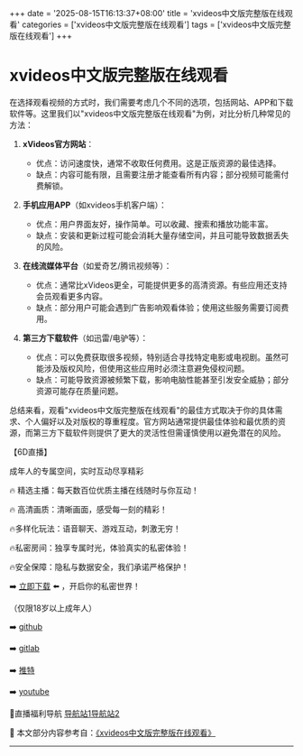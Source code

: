 +++
date = '2025-08-15T16:13:37+08:00'
title = 'xvideos中文版完整版在线观看'
categories = ['xvideos中文版完整版在线观看']
tags = ['xvideos中文版完整版在线观看']
+++

# xvideos中文版完整版在线观看

在选择观看视频的方式时，我们需要考虑几个不同的选项，包括网站、APP和下载软件等。这里我们以"xvideos中文版完整版在线观看"为例，对比分析几种常见的方法：

1. **xVideos官方网站**：
   - 优点：访问速度快，通常不收取任何费用。这是正版资源的最佳选择。
   - 缺点：内容可能有限，且需要注册才能查看所有内容；部分视频可能需付费解锁。

2. **手机应用APP**（如xvideos手机客户端）：
   - 优点：用户界面友好，操作简单。可以收藏、搜索和播放功能丰富。
   - 缺点：安装和更新过程可能会消耗大量存储空间，并且可能导致数据丢失的风险。

3. **在线流媒体平台**（如爱奇艺/腾讯视频等）：
   - 优点：通常比xVideos更全，可能提供更多的高清资源。有些应用还支持会员观看更多内容。
   - 缺点：部分用户可能会遇到广告影响观看体验；使用这些服务需要订阅费用。

4. **第三方下载软件**（如迅雷/电驴等）：
   - 优点：可以免费获取很多视频，特别适合寻找特定电影或电视剧。虽然可能涉及版权风险，但使用这些应用时必须注意避免侵权问题。
   - 缺点：可能导致资源被频繁下载，影响电脑性能甚至引发安全威胁；部分资源可能存在质量问题。

总结来看，观看"xvideos中文版完整版在线观看"的最佳方式取决于你的具体需求、个人偏好以及对版权的尊重程度。官方网站通常提供最佳体验和最优质的资源，而第三方下载软件则提供了更大的灵活性但需谨慎使用以避免潜在的风险。

【6D直播】

 成年人的专属空间，实时互动尽享精彩

🔥 精选主播：每天数百位优质主播在线随时与你互动！

🔥 高清画质：清晰画面，感受每一刻的精彩！

🔥多样化玩法：语音聊天、游戏互动，刺激无穷！

🔥私密房间：独享专属时光，体验真实的私密体验！

🔥安全保障：隐私与数据安全，我们承诺严格保护！

➡️ [立即下载](https://down123.s3.ap-east-1.amazonaws.com/down/down.html?channelCode=blog) ⬅️ ，开启你的私密世界！

 （仅限18岁以上成年人）

➡️ [github](https://aldult-live.github.io/)

➡️ [gitlab](https://seo-09598d.gitlab.io/)

➡️ [推特](https://x.com/wegame33)

➡️ [youtube](https://www.youtube.com/@6Dlive)

🔞直播福利导航   [导航站1](https://webstack-86085a.gitlab.io/)[导航站2](https://onlygit123-2.github.io/)

📘 本文部分内容参考自：[《xvideos中文版完整版在线观看》](https://webstack-hugo-2.pages.dev/)

---
